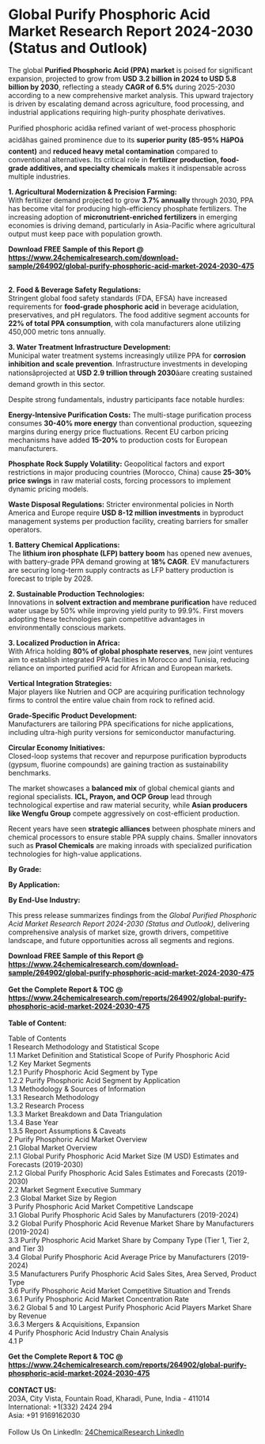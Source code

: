 <h1>Global Purify Phosphoric Acid Market Research Report 2024-2030 (Status and Outlook)</h1><p>The global <strong>Purified Phosphoric Acid (PPA) market</strong> is poised for significant expansion, projected to grow from <strong>USD 3.2 billion in 2024 to USD 5.8 billion by 2030</strong>, reflecting a steady <strong>CAGR of 6.5%</strong> during 2025-2030 according to a new comprehensive market analysis. This upward trajectory is driven by escalating demand across agriculture, food processing, and industrial applications requiring high-purity phosphate derivatives.</p><p>Purified phosphoric acidâa refined variant of wet-process phosphoric acidâhas gained prominence due to its <strong>superior purity (85-95% HâPOâ content)</strong> and <strong>reduced heavy metal contamination</strong> compared to conventional alternatives. Its critical role in <strong>fertilizer production, food-grade additives, and specialty chemicals</strong> makes it indispensable across multiple industries.</p><p><strong>1. Agricultural Modernization &amp; Precision Farming:</strong><br>
With fertilizer demand projected to grow <strong>3.7% annually</strong> through 2030, PPA has become vital for producing high-efficiency phosphate fertilizers. The increasing adoption of <strong>micronutrient-enriched fertilizers</strong> in emerging economies is driving demand, particularly in Asia-Pacific where agricultural output must keep pace with population growth.</p><div><b>Download FREE Sample of this Report @ 
            <a href="https://www.24chemicalresearch.com/download-sample/264902/global-purify-phosphoric-acid-market-2024-2030-475">
            https://www.24chemicalresearch.com/download-sample/264902/global-purify-phosphoric-acid-market-2024-2030-475</a></b></div><br><p><strong>2. Food &amp; Beverage Safety Regulations:</strong><br>
Stringent global food safety standards (FDA, EFSA) have increased requirements for <strong>food-grade phosphoric acid</strong> in beverage acidulation, preservatives, and pH regulators. The food additive segment accounts for <strong>22% of total PPA consumption</strong>, with cola manufacturers alone utilizing 450,000 metric tons annually.</p><p><strong>3. Water Treatment Infrastructure Development:</strong><br>
Municipal water treatment systems increasingly utilize PPA for <strong>corrosion inhibition and scale prevention</strong>. Infrastructure investments in developing nationsâprojected at <strong>USD 2.9 trillion through 2030</strong>âare creating sustained demand growth in this sector.</p><p>Despite strong fundamentals, industry participants face notable hurdles:</p><p><strong>Energy-Intensive Purification Costs:</strong> The multi-stage purification process consumes <strong>30-40% more energy</strong> than conventional production, squeezing margins during energy price fluctuations. Recent EU carbon pricing mechanisms have added <strong>15-20%</strong> to production costs for European manufacturers.</p><p><strong>Phosphate Rock Supply Volatility:</strong> Geopolitical factors and export restrictions in major producing countries (Morocco, China) cause <strong>25-30% price swings</strong> in raw material costs, forcing processors to implement dynamic pricing models.</p><p><strong>Waste Disposal Regulations:</strong> Stricter environmental policies in North America and Europe require <strong>USD 8-12 million investments</strong> in byproduct management systems per production facility, creating barriers for smaller operators.</p><p><strong>1. Battery Chemical Applications:</strong><br>
The <strong>lithium iron phosphate (LFP) battery boom</strong> has opened new avenues, with battery-grade PPA demand growing at <strong>18% CAGR</strong>. EV manufacturers are securing long-term supply contracts as LFP battery production is forecast to triple by 2028.</p><p><strong>2. Sustainable Production Technologies:</strong><br>
Innovations in <strong>solvent extraction and membrane purification</strong> have reduced water usage by 50% while improving yield purity to 99.9%. First movers adopting these technologies gain competitive advantages in environmentally conscious markets.</p><p><strong>3. Localized Production in Africa:</strong><br>
With Africa holding <strong>80% of global phosphate reserves</strong>, new joint ventures aim to establish integrated PPA facilities in Morocco and Tunisia, reducing reliance on imported purified acid for African and European markets.</p><p><strong>Vertical Integration Strategies:</strong><br>
	Major players like Nutrien and OCP are acquiring purification technology firms to control the entire value chain from rock to refined acid.</p><p><strong>Grade-Specific Product Development:</strong><br>
	Manufacturers are tailoring PPA specifications for niche applications, including ultra-high purity versions for semiconductor manufacturing.</p><p><strong>Circular Economy Initiatives:</strong><br>
	Closed-loop systems that recover and repurpose purification byproducts (gypsum, fluorine compounds) are gaining traction as sustainability benchmarks.</p><p>The market showcases a <strong>balanced mix</strong> of global chemical giants and regional specialists. <strong>ICL, Prayon, and OCP Group</strong> lead through technological expertise and raw material security, while <strong>Asian producers like Wengfu Group</strong> compete aggressively on cost-efficient production.</p><p>Recent years have seen <strong>strategic alliances</strong> between phosphate miners and chemical processors to ensure stable PPA supply chains. Smaller innovators such as <strong>Prasol Chemicals</strong> are making inroads with specialized purification technologies for high-value applications.</p><p><strong>By Grade:</strong></p><p><strong>By Application:</strong></p><p><strong>By End-Use Industry:</strong></p><p>This press release summarizes findings from the <em>Global Purified Phosphoric Acid Market Research Report 2024-2030 (Status and Outlook)</em>, delivering comprehensive analysis of market size, growth drivers, competitive landscape, and future opportunities across all segments and regions.</p><div><b>Download FREE Sample of this Report @ 
            <a href="https://www.24chemicalresearch.com/download-sample/264902/global-purify-phosphoric-acid-market-2024-2030-475">
            https://www.24chemicalresearch.com/download-sample/264902/global-purify-phosphoric-acid-market-2024-2030-475</a></b></div><br><div><b>Get the Complete Report & TOC @ 
            <a href="https://www.24chemicalresearch.com/reports/264902/global-purify-phosphoric-acid-market-2024-2030-475">
            https://www.24chemicalresearch.com/reports/264902/global-purify-phosphoric-acid-market-2024-2030-475</a></b></div><br>
            <b>Table of Content:</b><p>Table of Contents<br />
1 Research Methodology and Statistical Scope<br />
1.1 Market Definition and Statistical Scope of Purify Phosphoric Acid<br />
1.2 Key Market Segments<br />
1.2.1 Purify Phosphoric Acid Segment by Type<br />
1.2.2 Purify Phosphoric Acid Segment by Application<br />
1.3 Methodology & Sources of Information<br />
1.3.1 Research Methodology<br />
1.3.2 Research Process<br />
1.3.3 Market Breakdown and Data Triangulation<br />
1.3.4 Base Year<br />
1.3.5 Report Assumptions & Caveats<br />
2 Purify Phosphoric Acid Market Overview<br />
2.1 Global Market Overview<br />
2.1.1 Global Purify Phosphoric Acid Market Size (M USD) Estimates and Forecasts (2019-2030)<br />
2.1.2 Global Purify Phosphoric Acid Sales Estimates and Forecasts (2019-2030)<br />
2.2 Market Segment Executive Summary<br />
2.3 Global Market Size by Region<br />
3 Purify Phosphoric Acid Market Competitive Landscape<br />
3.1 Global Purify Phosphoric Acid Sales by Manufacturers (2019-2024)<br />
3.2 Global Purify Phosphoric Acid Revenue Market Share by Manufacturers (2019-2024)<br />
3.3 Purify Phosphoric Acid Market Share by Company Type (Tier 1, Tier 2, and Tier 3)<br />
3.4 Global Purify Phosphoric Acid Average Price by Manufacturers (2019-2024)<br />
3.5 Manufacturers Purify Phosphoric Acid Sales Sites, Area Served, Product Type<br />
3.6 Purify Phosphoric Acid Market Competitive Situation and Trends<br />
3.6.1 Purify Phosphoric Acid Market Concentration Rate<br />
3.6.2 Global 5 and 10 Largest Purify Phosphoric Acid Players Market Share by Revenue<br />
3.6.3 Mergers & Acquisitions, Expansion<br />
4 Purify Phosphoric Acid Industry Chain Analysis<br />
4.1 P</p><div><b>Get the Complete Report & TOC @ 
            <a href="https://www.24chemicalresearch.com/reports/264902/global-purify-phosphoric-acid-market-2024-2030-475">
            https://www.24chemicalresearch.com/reports/264902/global-purify-phosphoric-acid-market-2024-2030-475</a></b></div><br><b>CONTACT US:</b><br>
            203A, City Vista, Fountain Road, Kharadi, Pune, India - 411014<br>
            International: +1(332) 2424 294<br>
            Asia: +91 9169162030 <br><br>
            Follow Us On LinkedIn: <a href="https://www.linkedin.com/company/24chemicalresearch/">24ChemicalResearch LinkedIn</a>